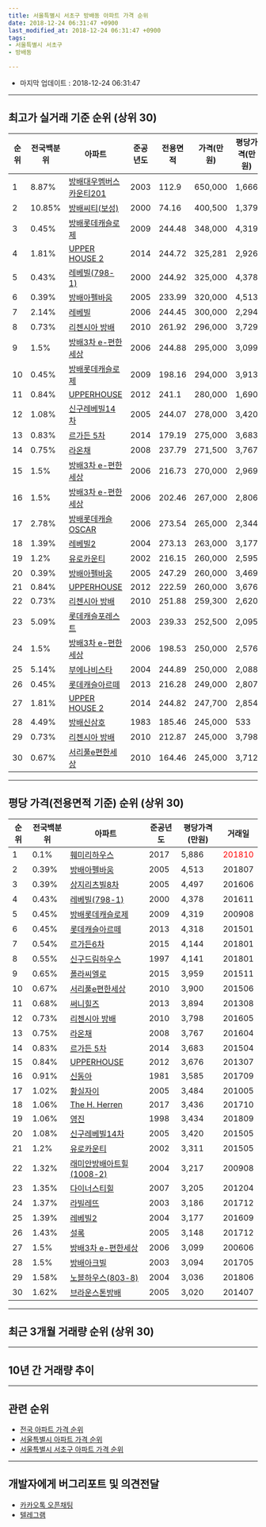```yaml
---
title: 서울특별시 서초구 방배동 아파트 가격 순위
date: 2018-12-24 06:31:47 +0900
last_modified_at: 2018-12-24 06:31:47 +0900
tags:
- 서울특별시 서초구
- 방배동

---
```


* 마지막 업데이트 : 2018-12-24 06:31:47

---

## 최고가 실거래 기준 순위 (상위 30)


|순위|전국백분위|아파트|준공년도|전용면적|가격(만원)|평당가격(만원)|거래일|
|---|---|---|---|---|---|---|---|
|1|8.87%|[방배대우멤버스카운티201](https://search.naver.com/search.naver?query=%EC%84%9C%EC%9A%B8%ED%8A%B9%EB%B3%84%EC%8B%9C+%EC%84%9C%EC%B4%88%EA%B5%AC+%EB%B0%A9%EB%B0%B0%EB%8F%99+%EB%B0%A9%EB%B0%B0%EB%8C%80%EC%9A%B0%EB%A9%A4%EB%B2%84%EC%8A%A4%EC%B9%B4%EC%9A%B4%ED%8B%B0201)|2003|112.9|650,000|1,666|200603|
|2|10.85%|[방배씨티(보성)](https://search.naver.com/search.naver?query=%EC%84%9C%EC%9A%B8%ED%8A%B9%EB%B3%84%EC%8B%9C+%EC%84%9C%EC%B4%88%EA%B5%AC+%EB%B0%A9%EB%B0%B0%EB%8F%99+%EB%B0%A9%EB%B0%B0%EC%94%A8%ED%8B%B0%28%EB%B3%B4%EC%84%B1%29)|2000|74.16|400,500|1,379|200601|
|3|0.45%|[방배롯데캐슬로제](https://search.naver.com/search.naver?query=%EC%84%9C%EC%9A%B8%ED%8A%B9%EB%B3%84%EC%8B%9C+%EC%84%9C%EC%B4%88%EA%B5%AC+%EB%B0%A9%EB%B0%B0%EB%8F%99+%EB%B0%A9%EB%B0%B0%EB%A1%AF%EB%8D%B0%EC%BA%90%EC%8A%AC%EB%A1%9C%EC%A0%9C)|2009|244.48|348,000|4,319|200908|
|4|1.81%|[UPPER HOUSE 2](https://search.naver.com/search.naver?query=%EC%84%9C%EC%9A%B8%ED%8A%B9%EB%B3%84%EC%8B%9C+%EC%84%9C%EC%B4%88%EA%B5%AC+%EB%B0%A9%EB%B0%B0%EB%8F%99+UPPER+HOUSE+2)|2014|244.72|325,281|2,926|201504|
|5|0.43%|[레베빌(798-1)](https://search.naver.com/search.naver?query=%EC%84%9C%EC%9A%B8%ED%8A%B9%EB%B3%84%EC%8B%9C+%EC%84%9C%EC%B4%88%EA%B5%AC+%EB%B0%A9%EB%B0%B0%EB%8F%99+%EB%A0%88%EB%B2%A0%EB%B9%8C%28798-1%29)|2000|244.92|325,000|4,378|201611|
|6|0.39%|[방배아펠바움](https://search.naver.com/search.naver?query=%EC%84%9C%EC%9A%B8%ED%8A%B9%EB%B3%84%EC%8B%9C+%EC%84%9C%EC%B4%88%EA%B5%AC+%EB%B0%A9%EB%B0%B0%EB%8F%99+%EB%B0%A9%EB%B0%B0%EC%95%84%ED%8E%A0%EB%B0%94%EC%9B%80)|2005|233.99|320,000|4,513|201807|
|7|2.14%|[레베빌](https://search.naver.com/search.naver?query=%EC%84%9C%EC%9A%B8%ED%8A%B9%EB%B3%84%EC%8B%9C+%EC%84%9C%EC%B4%88%EA%B5%AC+%EB%B0%A9%EB%B0%B0%EB%8F%99+%EB%A0%88%EB%B2%A0%EB%B9%8C)|2006|244.45|300,000|2,294|200811|
|8|0.73%|[리첸시아 방배](https://search.naver.com/search.naver?query=%EC%84%9C%EC%9A%B8%ED%8A%B9%EB%B3%84%EC%8B%9C+%EC%84%9C%EC%B4%88%EA%B5%AC+%EB%B0%A9%EB%B0%B0%EB%8F%99+%EB%A6%AC%EC%B2%B8%EC%8B%9C%EC%95%84+%EB%B0%A9%EB%B0%B0)|2010|261.92|296,000|3,729|201708|
|9|1.5%|[방배3차 e-편한세상](https://search.naver.com/search.naver?query=%EC%84%9C%EC%9A%B8%ED%8A%B9%EB%B3%84%EC%8B%9C+%EC%84%9C%EC%B4%88%EA%B5%AC+%EB%B0%A9%EB%B0%B0%EB%8F%99+%EB%B0%A9%EB%B0%B03%EC%B0%A8+e-%ED%8E%B8%ED%95%9C%EC%84%B8%EC%83%81)|2006|244.88|295,000|3,099|200606|
|10|0.45%|[방배롯데캐슬로제](https://search.naver.com/search.naver?query=%EC%84%9C%EC%9A%B8%ED%8A%B9%EB%B3%84%EC%8B%9C+%EC%84%9C%EC%B4%88%EA%B5%AC+%EB%B0%A9%EB%B0%B0%EB%8F%99+%EB%B0%A9%EB%B0%B0%EB%A1%AF%EB%8D%B0%EC%BA%90%EC%8A%AC%EB%A1%9C%EC%A0%9C)|2009|198.16|294,000|3,913|201704|
|11|0.84%|[UPPERHOUSE](https://search.naver.com/search.naver?query=%EC%84%9C%EC%9A%B8%ED%8A%B9%EB%B3%84%EC%8B%9C+%EC%84%9C%EC%B4%88%EA%B5%AC+%EB%B0%A9%EB%B0%B0%EB%8F%99+UPPERHOUSE)|2012|241.1|280,000|1,690|201407|
|12|1.08%|[신구레베빌14차](https://search.naver.com/search.naver?query=%EC%84%9C%EC%9A%B8%ED%8A%B9%EB%B3%84%EC%8B%9C+%EC%84%9C%EC%B4%88%EA%B5%AC+%EB%B0%A9%EB%B0%B0%EB%8F%99+%EC%8B%A0%EA%B5%AC%EB%A0%88%EB%B2%A0%EB%B9%8C14%EC%B0%A8)|2005|244.07|278,000|3,420|201505|
|13|0.83%|[르가든 5차](https://search.naver.com/search.naver?query=%EC%84%9C%EC%9A%B8%ED%8A%B9%EB%B3%84%EC%8B%9C+%EC%84%9C%EC%B4%88%EA%B5%AC+%EB%B0%A9%EB%B0%B0%EB%8F%99+%EB%A5%B4%EA%B0%80%EB%93%A0+5%EC%B0%A8)|2014|179.19|275,000|3,683|201504|
|14|0.75%|[라온채](https://search.naver.com/search.naver?query=%EC%84%9C%EC%9A%B8%ED%8A%B9%EB%B3%84%EC%8B%9C+%EC%84%9C%EC%B4%88%EA%B5%AC+%EB%B0%A9%EB%B0%B0%EB%8F%99+%EB%9D%BC%EC%98%A8%EC%B1%84)|2008|237.79|271,500|3,767|201604|
|15|1.5%|[방배3차 e-편한세상](https://search.naver.com/search.naver?query=%EC%84%9C%EC%9A%B8%ED%8A%B9%EB%B3%84%EC%8B%9C+%EC%84%9C%EC%B4%88%EA%B5%AC+%EB%B0%A9%EB%B0%B0%EB%8F%99+%EB%B0%A9%EB%B0%B03%EC%B0%A8+e-%ED%8E%B8%ED%95%9C%EC%84%B8%EC%83%81)|2006|216.73|270,000|2,969|200610|
|16|1.5%|[방배3차 e-편한세상](https://search.naver.com/search.naver?query=%EC%84%9C%EC%9A%B8%ED%8A%B9%EB%B3%84%EC%8B%9C+%EC%84%9C%EC%B4%88%EA%B5%AC+%EB%B0%A9%EB%B0%B0%EB%8F%99+%EB%B0%A9%EB%B0%B03%EC%B0%A8+e-%ED%8E%B8%ED%95%9C%EC%84%B8%EC%83%81)|2006|202.46|267,000|2,806|200604|
|17|2.78%|[방배롯데캐슬OSCAR](https://search.naver.com/search.naver?query=%EC%84%9C%EC%9A%B8%ED%8A%B9%EB%B3%84%EC%8B%9C+%EC%84%9C%EC%B4%88%EA%B5%AC+%EB%B0%A9%EB%B0%B0%EB%8F%99+%EB%B0%A9%EB%B0%B0%EB%A1%AF%EB%8D%B0%EC%BA%90%EC%8A%ACOSCAR)|2006|273.54|265,000|2,344|200905|
|18|1.39%|[레베빌2](https://search.naver.com/search.naver?query=%EC%84%9C%EC%9A%B8%ED%8A%B9%EB%B3%84%EC%8B%9C+%EC%84%9C%EC%B4%88%EA%B5%AC+%EB%B0%A9%EB%B0%B0%EB%8F%99+%EB%A0%88%EB%B2%A0%EB%B9%8C2)|2004|273.13|263,000|3,177|201609|
|19|1.2%|[유로카운티](https://search.naver.com/search.naver?query=%EC%84%9C%EC%9A%B8%ED%8A%B9%EB%B3%84%EC%8B%9C+%EC%84%9C%EC%B4%88%EA%B5%AC+%EB%B0%A9%EB%B0%B0%EB%8F%99+%EC%9C%A0%EB%A1%9C%EC%B9%B4%EC%9A%B4%ED%8B%B0)|2002|216.15|260,000|2,595|201311|
|20|0.39%|[방배아펠바움](https://search.naver.com/search.naver?query=%EC%84%9C%EC%9A%B8%ED%8A%B9%EB%B3%84%EC%8B%9C+%EC%84%9C%EC%B4%88%EA%B5%AC+%EB%B0%A9%EB%B0%B0%EB%8F%99+%EB%B0%A9%EB%B0%B0%EC%95%84%ED%8E%A0%EB%B0%94%EC%9B%80)|2005|247.29|260,000|3,469|201509|
|21|0.84%|[UPPERHOUSE](https://search.naver.com/search.naver?query=%EC%84%9C%EC%9A%B8%ED%8A%B9%EB%B3%84%EC%8B%9C+%EC%84%9C%EC%B4%88%EA%B5%AC+%EB%B0%A9%EB%B0%B0%EB%8F%99+UPPERHOUSE)|2012|222.59|260,000|3,676|201307|
|22|0.73%|[리첸시아 방배](https://search.naver.com/search.naver?query=%EC%84%9C%EC%9A%B8%ED%8A%B9%EB%B3%84%EC%8B%9C+%EC%84%9C%EC%B4%88%EA%B5%AC+%EB%B0%A9%EB%B0%B0%EB%8F%99+%EB%A6%AC%EC%B2%B8%EC%8B%9C%EC%95%84+%EB%B0%A9%EB%B0%B0)|2010|251.88|259,300|2,620|201112|
|23|5.09%|[롯데캐슬포레스트](https://search.naver.com/search.naver?query=%EC%84%9C%EC%9A%B8%ED%8A%B9%EB%B3%84%EC%8B%9C+%EC%84%9C%EC%B4%88%EA%B5%AC+%EB%B0%A9%EB%B0%B0%EB%8F%99+%EB%A1%AF%EB%8D%B0%EC%BA%90%EC%8A%AC%ED%8F%AC%EB%A0%88%EC%8A%A4%ED%8A%B8)|2003|239.33|252,500|2,095|201312|
|24|1.5%|[방배3차 e-편한세상](https://search.naver.com/search.naver?query=%EC%84%9C%EC%9A%B8%ED%8A%B9%EB%B3%84%EC%8B%9C+%EC%84%9C%EC%B4%88%EA%B5%AC+%EB%B0%A9%EB%B0%B0%EB%8F%99+%EB%B0%A9%EB%B0%B03%EC%B0%A8+e-%ED%8E%B8%ED%95%9C%EC%84%B8%EC%83%81)|2006|198.53|250,000|2,576|201309|
|25|5.14%|[부에나비스타](https://search.naver.com/search.naver?query=%EC%84%9C%EC%9A%B8%ED%8A%B9%EB%B3%84%EC%8B%9C+%EC%84%9C%EC%B4%88%EA%B5%AC+%EB%B0%A9%EB%B0%B0%EB%8F%99+%EB%B6%80%EC%97%90%EB%82%98%EB%B9%84%EC%8A%A4%ED%83%80)|2004|244.89|250,000|2,088|200608|
|26|0.45%|[롯데캐슬아르떼](https://search.naver.com/search.naver?query=%EC%84%9C%EC%9A%B8%ED%8A%B9%EB%B3%84%EC%8B%9C+%EC%84%9C%EC%B4%88%EA%B5%AC+%EB%B0%A9%EB%B0%B0%EB%8F%99+%EB%A1%AF%EB%8D%B0%EC%BA%90%EC%8A%AC%EC%95%84%EB%A5%B4%EB%96%BC)|2013|216.28|249,000|2,807|201805|
|27|1.81%|[UPPER HOUSE 2](https://search.naver.com/search.naver?query=%EC%84%9C%EC%9A%B8%ED%8A%B9%EB%B3%84%EC%8B%9C+%EC%84%9C%EC%B4%88%EA%B5%AC+%EB%B0%A9%EB%B0%B0%EB%8F%99+UPPER+HOUSE+2)|2014|244.82|247,700|2,854|201406|
|28|4.49%|[방배신삼호](https://search.naver.com/search.naver?query=%EC%84%9C%EC%9A%B8%ED%8A%B9%EB%B3%84%EC%8B%9C+%EC%84%9C%EC%B4%88%EA%B5%AC+%EB%B0%A9%EB%B0%B0%EB%8F%99+%EB%B0%A9%EB%B0%B0%EC%8B%A0%EC%82%BC%ED%98%B8)|1983|185.46|245,000|533|200801|
|29|0.73%|[리첸시아 방배](https://search.naver.com/search.naver?query=%EC%84%9C%EC%9A%B8%ED%8A%B9%EB%B3%84%EC%8B%9C+%EC%84%9C%EC%B4%88%EA%B5%AC+%EB%B0%A9%EB%B0%B0%EB%8F%99+%EB%A6%AC%EC%B2%B8%EC%8B%9C%EC%95%84+%EB%B0%A9%EB%B0%B0)|2010|212.87|245,000|3,798|201605|
|30|0.67%|[서리풀e편한세상](https://search.naver.com/search.naver?query=%EC%84%9C%EC%9A%B8%ED%8A%B9%EB%B3%84%EC%8B%9C+%EC%84%9C%EC%B4%88%EA%B5%AC+%EB%B0%A9%EB%B0%B0%EB%8F%99+%EC%84%9C%EB%A6%AC%ED%92%80e%ED%8E%B8%ED%95%9C%EC%84%B8%EC%83%81)|2010|164.46|245,000|3,712|201604|


---

## 평당 가격(전용면적 기준) 순위 (상위 30)


|순위|전국백분위|아파트|준공년도|평당가격(만원)|거래일|
|---|---|---|---|---|---|
|1|0.1%|[훼미리하우스](https://search.naver.com/search.naver?query=%EC%84%9C%EC%9A%B8%ED%8A%B9%EB%B3%84%EC%8B%9C+%EC%84%9C%EC%B4%88%EA%B5%AC+%EB%B0%A9%EB%B0%B0%EB%8F%99+%ED%9B%BC%EB%AF%B8%EB%A6%AC%ED%95%98%EC%9A%B0%EC%8A%A4)|2017|5,886|<span style="color:red">201810</span>|
|2|0.39%|[방배아펠바움](https://search.naver.com/search.naver?query=%EC%84%9C%EC%9A%B8%ED%8A%B9%EB%B3%84%EC%8B%9C+%EC%84%9C%EC%B4%88%EA%B5%AC+%EB%B0%A9%EB%B0%B0%EB%8F%99+%EB%B0%A9%EB%B0%B0%EC%95%84%ED%8E%A0%EB%B0%94%EC%9B%80)|2005|4,513|201807|
|3|0.39%|[상지리츠빌8차](https://search.naver.com/search.naver?query=%EC%84%9C%EC%9A%B8%ED%8A%B9%EB%B3%84%EC%8B%9C+%EC%84%9C%EC%B4%88%EA%B5%AC+%EB%B0%A9%EB%B0%B0%EB%8F%99+%EC%83%81%EC%A7%80%EB%A6%AC%EC%B8%A0%EB%B9%8C8%EC%B0%A8)|2005|4,497|201606|
|4|0.43%|[레베빌(798-1)](https://search.naver.com/search.naver?query=%EC%84%9C%EC%9A%B8%ED%8A%B9%EB%B3%84%EC%8B%9C+%EC%84%9C%EC%B4%88%EA%B5%AC+%EB%B0%A9%EB%B0%B0%EB%8F%99+%EB%A0%88%EB%B2%A0%EB%B9%8C%28798-1%29)|2000|4,378|201611|
|5|0.45%|[방배롯데캐슬로제](https://search.naver.com/search.naver?query=%EC%84%9C%EC%9A%B8%ED%8A%B9%EB%B3%84%EC%8B%9C+%EC%84%9C%EC%B4%88%EA%B5%AC+%EB%B0%A9%EB%B0%B0%EB%8F%99+%EB%B0%A9%EB%B0%B0%EB%A1%AF%EB%8D%B0%EC%BA%90%EC%8A%AC%EB%A1%9C%EC%A0%9C)|2009|4,319|200908|
|6|0.45%|[롯데캐슬아르떼](https://search.naver.com/search.naver?query=%EC%84%9C%EC%9A%B8%ED%8A%B9%EB%B3%84%EC%8B%9C+%EC%84%9C%EC%B4%88%EA%B5%AC+%EB%B0%A9%EB%B0%B0%EB%8F%99+%EB%A1%AF%EB%8D%B0%EC%BA%90%EC%8A%AC%EC%95%84%EB%A5%B4%EB%96%BC)|2013|4,318|201501|
|7|0.54%|[르가든6차](https://search.naver.com/search.naver?query=%EC%84%9C%EC%9A%B8%ED%8A%B9%EB%B3%84%EC%8B%9C+%EC%84%9C%EC%B4%88%EA%B5%AC+%EB%B0%A9%EB%B0%B0%EB%8F%99+%EB%A5%B4%EA%B0%80%EB%93%A06%EC%B0%A8)|2015|4,144|201801|
|8|0.55%|[신구드림하우스](https://search.naver.com/search.naver?query=%EC%84%9C%EC%9A%B8%ED%8A%B9%EB%B3%84%EC%8B%9C+%EC%84%9C%EC%B4%88%EA%B5%AC+%EB%B0%A9%EB%B0%B0%EB%8F%99+%EC%8B%A0%EA%B5%AC%EB%93%9C%EB%A6%BC%ED%95%98%EC%9A%B0%EC%8A%A4)|1997|4,141|201801|
|9|0.65%|[폴라씨엘로](https://search.naver.com/search.naver?query=%EC%84%9C%EC%9A%B8%ED%8A%B9%EB%B3%84%EC%8B%9C+%EC%84%9C%EC%B4%88%EA%B5%AC+%EB%B0%A9%EB%B0%B0%EB%8F%99+%ED%8F%B4%EB%9D%BC%EC%94%A8%EC%97%98%EB%A1%9C)|2015|3,959|201511|
|10|0.67%|[서리풀e편한세상](https://search.naver.com/search.naver?query=%EC%84%9C%EC%9A%B8%ED%8A%B9%EB%B3%84%EC%8B%9C+%EC%84%9C%EC%B4%88%EA%B5%AC+%EB%B0%A9%EB%B0%B0%EB%8F%99+%EC%84%9C%EB%A6%AC%ED%92%80e%ED%8E%B8%ED%95%9C%EC%84%B8%EC%83%81)|2010|3,900|201506|
|11|0.68%|[써니힐즈](https://search.naver.com/search.naver?query=%EC%84%9C%EC%9A%B8%ED%8A%B9%EB%B3%84%EC%8B%9C+%EC%84%9C%EC%B4%88%EA%B5%AC+%EB%B0%A9%EB%B0%B0%EB%8F%99+%EC%8D%A8%EB%8B%88%ED%9E%90%EC%A6%88)|2013|3,894|201308|
|12|0.73%|[리첸시아 방배](https://search.naver.com/search.naver?query=%EC%84%9C%EC%9A%B8%ED%8A%B9%EB%B3%84%EC%8B%9C+%EC%84%9C%EC%B4%88%EA%B5%AC+%EB%B0%A9%EB%B0%B0%EB%8F%99+%EB%A6%AC%EC%B2%B8%EC%8B%9C%EC%95%84+%EB%B0%A9%EB%B0%B0)|2010|3,798|201605|
|13|0.75%|[라온채](https://search.naver.com/search.naver?query=%EC%84%9C%EC%9A%B8%ED%8A%B9%EB%B3%84%EC%8B%9C+%EC%84%9C%EC%B4%88%EA%B5%AC+%EB%B0%A9%EB%B0%B0%EB%8F%99+%EB%9D%BC%EC%98%A8%EC%B1%84)|2008|3,767|201604|
|14|0.83%|[르가든 5차](https://search.naver.com/search.naver?query=%EC%84%9C%EC%9A%B8%ED%8A%B9%EB%B3%84%EC%8B%9C+%EC%84%9C%EC%B4%88%EA%B5%AC+%EB%B0%A9%EB%B0%B0%EB%8F%99+%EB%A5%B4%EA%B0%80%EB%93%A0+5%EC%B0%A8)|2014|3,683|201504|
|15|0.84%|[UPPERHOUSE](https://search.naver.com/search.naver?query=%EC%84%9C%EC%9A%B8%ED%8A%B9%EB%B3%84%EC%8B%9C+%EC%84%9C%EC%B4%88%EA%B5%AC+%EB%B0%A9%EB%B0%B0%EB%8F%99+UPPERHOUSE)|2012|3,676|201307|
|16|0.91%|[신동아](https://search.naver.com/search.naver?query=%EC%84%9C%EC%9A%B8%ED%8A%B9%EB%B3%84%EC%8B%9C+%EC%84%9C%EC%B4%88%EA%B5%AC+%EB%B0%A9%EB%B0%B0%EB%8F%99+%EC%8B%A0%EB%8F%99%EC%95%84)|1981|3,585|201709|
|17|1.02%|[황실자이](https://search.naver.com/search.naver?query=%EC%84%9C%EC%9A%B8%ED%8A%B9%EB%B3%84%EC%8B%9C+%EC%84%9C%EC%B4%88%EA%B5%AC+%EB%B0%A9%EB%B0%B0%EB%8F%99+%ED%99%A9%EC%8B%A4%EC%9E%90%EC%9D%B4)|2005|3,484|201005|
|18|1.06%|[The H. Herren](https://search.naver.com/search.naver?query=%EC%84%9C%EC%9A%B8%ED%8A%B9%EB%B3%84%EC%8B%9C+%EC%84%9C%EC%B4%88%EA%B5%AC+%EB%B0%A9%EB%B0%B0%EB%8F%99+The+H.+Herren)|2017|3,436|201710|
|19|1.06%|[영진](https://search.naver.com/search.naver?query=%EC%84%9C%EC%9A%B8%ED%8A%B9%EB%B3%84%EC%8B%9C+%EC%84%9C%EC%B4%88%EA%B5%AC+%EB%B0%A9%EB%B0%B0%EB%8F%99+%EC%98%81%EC%A7%84)|1998|3,434|201809|
|20|1.08%|[신구레베빌14차](https://search.naver.com/search.naver?query=%EC%84%9C%EC%9A%B8%ED%8A%B9%EB%B3%84%EC%8B%9C+%EC%84%9C%EC%B4%88%EA%B5%AC+%EB%B0%A9%EB%B0%B0%EB%8F%99+%EC%8B%A0%EA%B5%AC%EB%A0%88%EB%B2%A0%EB%B9%8C14%EC%B0%A8)|2005|3,420|201505|
|21|1.2%|[유로카운티](https://search.naver.com/search.naver?query=%EC%84%9C%EC%9A%B8%ED%8A%B9%EB%B3%84%EC%8B%9C+%EC%84%9C%EC%B4%88%EA%B5%AC+%EB%B0%A9%EB%B0%B0%EB%8F%99+%EC%9C%A0%EB%A1%9C%EC%B9%B4%EC%9A%B4%ED%8B%B0)|2002|3,311|201505|
|22|1.32%|[래미안방배아트힐(1008-2)](https://search.naver.com/search.naver?query=%EC%84%9C%EC%9A%B8%ED%8A%B9%EB%B3%84%EC%8B%9C+%EC%84%9C%EC%B4%88%EA%B5%AC+%EB%B0%A9%EB%B0%B0%EB%8F%99+%EB%9E%98%EB%AF%B8%EC%95%88%EB%B0%A9%EB%B0%B0%EC%95%84%ED%8A%B8%ED%9E%90%281008-2%29)|2004|3,217|200908|
|23|1.35%|[다이너스티힐](https://search.naver.com/search.naver?query=%EC%84%9C%EC%9A%B8%ED%8A%B9%EB%B3%84%EC%8B%9C+%EC%84%9C%EC%B4%88%EA%B5%AC+%EB%B0%A9%EB%B0%B0%EB%8F%99+%EB%8B%A4%EC%9D%B4%EB%84%88%EC%8A%A4%ED%8B%B0%ED%9E%90)|2007|3,205|201204|
|24|1.37%|[라빌레뜨](https://search.naver.com/search.naver?query=%EC%84%9C%EC%9A%B8%ED%8A%B9%EB%B3%84%EC%8B%9C+%EC%84%9C%EC%B4%88%EA%B5%AC+%EB%B0%A9%EB%B0%B0%EB%8F%99+%EB%9D%BC%EB%B9%8C%EB%A0%88%EB%9C%A8)|2003|3,186|201712|
|25|1.39%|[레베빌2](https://search.naver.com/search.naver?query=%EC%84%9C%EC%9A%B8%ED%8A%B9%EB%B3%84%EC%8B%9C+%EC%84%9C%EC%B4%88%EA%B5%AC+%EB%B0%A9%EB%B0%B0%EB%8F%99+%EB%A0%88%EB%B2%A0%EB%B9%8C2)|2004|3,177|201609|
|26|1.43%|[설록](https://search.naver.com/search.naver?query=%EC%84%9C%EC%9A%B8%ED%8A%B9%EB%B3%84%EC%8B%9C+%EC%84%9C%EC%B4%88%EA%B5%AC+%EB%B0%A9%EB%B0%B0%EB%8F%99+%EC%84%A4%EB%A1%9D)|2005|3,148|201712|
|27|1.5%|[방배3차 e-편한세상](https://search.naver.com/search.naver?query=%EC%84%9C%EC%9A%B8%ED%8A%B9%EB%B3%84%EC%8B%9C+%EC%84%9C%EC%B4%88%EA%B5%AC+%EB%B0%A9%EB%B0%B0%EB%8F%99+%EB%B0%A9%EB%B0%B03%EC%B0%A8+e-%ED%8E%B8%ED%95%9C%EC%84%B8%EC%83%81)|2006|3,099|200606|
|28|1.5%|[방배아크빌](https://search.naver.com/search.naver?query=%EC%84%9C%EC%9A%B8%ED%8A%B9%EB%B3%84%EC%8B%9C+%EC%84%9C%EC%B4%88%EA%B5%AC+%EB%B0%A9%EB%B0%B0%EB%8F%99+%EB%B0%A9%EB%B0%B0%EC%95%84%ED%81%AC%EB%B9%8C)|2003|3,094|201705|
|29|1.58%|[노블하우스(803-8)](https://search.naver.com/search.naver?query=%EC%84%9C%EC%9A%B8%ED%8A%B9%EB%B3%84%EC%8B%9C+%EC%84%9C%EC%B4%88%EA%B5%AC+%EB%B0%A9%EB%B0%B0%EB%8F%99+%EB%85%B8%EB%B8%94%ED%95%98%EC%9A%B0%EC%8A%A4%28803-8%29)|2004|3,036|201806|
|30|1.62%|[브라운스톤방배](https://search.naver.com/search.naver?query=%EC%84%9C%EC%9A%B8%ED%8A%B9%EB%B3%84%EC%8B%9C+%EC%84%9C%EC%B4%88%EA%B5%AC+%EB%B0%A9%EB%B0%B0%EB%8F%99+%EB%B8%8C%EB%9D%BC%EC%9A%B4%EC%8A%A4%ED%86%A4%EB%B0%A9%EB%B0%B0)|2005|3,020|201407|


---

## 최근 3개월 거래량 순위 (상위 30)


<div style="width:100%;">
    <canvas id="deal_count_ranking" height="273"></canvas>
</div>


<script>
new Chart(document.getElementById("deal_count_ranking"), {
    type: 'horizontalBar',
    data: {
        labels: ['방배임광', '래미안방배아트힐(1008-2)', '삼익', '신동아', '파인빌리지', '금강프리빌', '방배대우디오빌', '삼성래미안1', '방배대우멤버스카운티', '두원', '다솔', '롯데캐슬포레스트', '신호', '리전트가든', '명지해드는터', '포렛빌', '태림', '서리풀e편한세상', 'UPPERHOUSE', '써니힐즈', '훼미리하우스'],
        datasets: [{
            label: '실거래 수',
            data: [3, 2, 1, 1, 1, 1, 1, 1, 1, 1, 1, 1, 1, 1, 1, 1, 1, 1, 1, 1, 1],
            borderColor: "rgba(255, 0, 128, 1)",
            backgroundColor: "rgba(255, 0, 128, 0.5)",
            fill: false,
        }]
    },
    options: {
        responsive: true,
        title: {
            display: true,
            text: '최근 3개월 거래량 순위'
        },
        tooltips: {
            mode: 'index',
            intersect: false,
            callbacks: {
                title: function(tooltipItems, data) {
                    return "실거래 수:";
                },
                label: function(tooltipItem, data) {
                    return data.labels[tooltipItem.index] + ": " + tooltipItem.xLabel;
                }
            }
        },
        hover: {
            mode: 'nearest',
            intersect: true
        },
        scales: {
            xAxes: [{
                display: true,
                scaleLabel: {
                    display: true,
                    labelString: '실거래 수'
                },
                ticks: {
                    suggestedMin: 0,
                }
            }],
            yAxes: [{
                display: true,
                ticks: {
                    autoSkip: false,
                    callback: function(value, index, values) {
                        if (value.length > 15)
                            return value.substr(0, 13) + "...";
                        else
                            return value;
                    }
                },
                scaleLabel: {
                    display: false,
                }
            }]
        }
    }
});

</script>


---

## 10년 간 거래량 추이


<div style="width:100%;">
    <canvas id="deal_progress" height="250"></canvas>
</div>

<script>
new Chart(document.getElementById("deal_progress"), {
    type: 'line',
    data: {
        labels: ['200812','200901','200902','200903','200904','200905','200906','200907','200908','200909','200910','200911','200912','201001','201002','201003','201004','201005','201006','201007','201008','201009','201010','201011','201012','201101','201102','201103','201104','201105','201106','201107','201108','201109','201110','201111','201112','201201','201202','201203','201204','201205','201206','201207','201208','201209','201210','201211','201212','201301','201302','201303','201304','201305','201306','201307','201308','201309','201310','201311','201312','201401','201402','201403','201404','201405','201406','201407','201408','201409','201410','201411','201412','201501','201502','201503','201504','201505','201506','201507','201508','201509','201510','201511','201512','201601','201602','201603','201604','201605','201606','201607','201608','201609','201610','201611','201612','201701','201702','201703','201704','201705','201706','201707','201708','201709','201710','201711','201712','201801','201802','201803','201804','201805','201806','201807','201808','201809','201810','201811','201812'],
        datasets: [{
            label: '실거래 수',
            pointRadius: 1,
            data: [13, 34, 47, 55, 102, 71, 88, 90, 120, 94, 39, 26, 43, 57, 41, 66, 24, 34, 25, 31, 34, 30, 66, 111, 100, 79, 69, 65, 37, 29, 35, 30, 30, 42, 33, 32, 37, 23, 26, 39, 31, 30, 22, 11, 11, 15, 35, 38, 25, 25, 32, 45, 51, 59, 40, 20, 40, 52, 81, 64, 69, 90, 98, 86, 61, 49, 57, 78, 84, 101, 82, 62, 58, 102, 97, 126, 130, 106, 83, 100, 64, 93, 100, 99, 60, 63, 42, 65, 99, 107, 108, 100, 89, 99, 89, 51, 50, 36, 53, 90, 101, 132, 91, 109, 61, 103, 65, 63, 94, 128, 55, 75, 43, 41, 33, 49, 95, 52, 19, 4, 1],
            borderColor: "rgba(255, 201, 14, 1)",
            backgroundColor: "rgba(255, 201, 14, 0.5)",
            fill: true,
        }]
    },
    options: {
        responsive: true,
        title: {
            display: true,
            text: '10년간 거래량 추이'
        },
        tooltips: {
            mode: 'index',
            intersect: false,
        },
        hover: {
            mode: 'nearest',
            intersect: true
        },
        scales: {
            xAxes: [{
                display: true,
                scaleLabel: {
                    display: true,
                    labelString: '년/월'
                }
            }],
            yAxes: [{
                display: true,
                ticks: {
                    suggestedMin: 0,
                },
                scaleLabel: {
                    display: true,
                    labelString: '실거래 수'
                }
            }]
        }
    }
});

</script>


---

## 관련 순위

- [전국 아파트 가격 순위](https://inasie.github.io/apt-ranking/전국)
- [서울특별시 아파트 가격 순위](https://inasie.github.io/apt-ranking/서울특별시)
- [서울특별시 서초구 아파트 가격 순위](https://inasie.github.io/apt-ranking/서울특별시-서초구)


---

## 개발자에게 버그리포트 및 의견전달

- [카카오톡 오픈채팅](https://open.kakao.com/o/gLJUAP4)
- [텔레그램](https://t.me/inasie)

